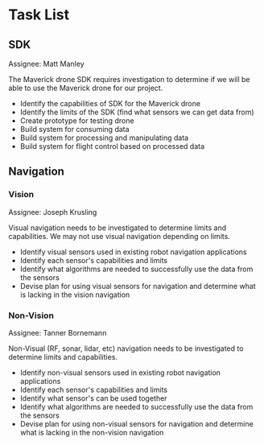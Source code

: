 # Task List

## SDK

Assignee: Matt Manley

The Maverick drone SDK requires investigation to determine if we will be able to use the Maverick drone for our project.

- Identify the capabilities of SDK for the Maverick drone
- Identify the limits of the SDK (find what sensors we can get data from)
- Create prototype for testing drone
- Build system for consuming data
- Build system for processing and manipulating data
- Build system for flight control based on processed data

## Navigation

### Vision

Assignee: Joseph Krusling

Visual navigation needs to be investigated to determine limits and capabilities. We may not use visual navigation depending on limits.

- Identify visual sensors used in existing robot navigation applications
- Identify each sensor's capabilities and limits
- Identify what algorithms are needed to successfully use the data from the sensors
- Devise plan for using visual sensors for navigation and determine what is lacking in the vision navigation

### Non-Vision

Assignee: Tanner Bornemann

Non-Visual (RF, sonar, lidar, etc) navigation needs to be investigated to determine limits and capabilities.

- Identify non-visual sensors used in existing robot navigation applications
- Identify each sensor's capabilities and limits
- Identify what sensor's can be used together
- Identify what algorithms are needed to successfully use the data from the sensors
- Devise plan for using non-visual sensors for navigation and determine what is lacking in the non-vision navigation

